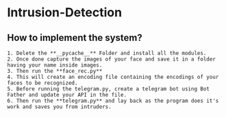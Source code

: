 # Intrusion-Detection
## How to implement the system?
	1. Delete the **__pycache__** Folder and install all the modules.
	2. Once done capture the images of your face and save it in a folder having your name inside images.
	3. Then run the **face_rec.py**
	4. This will create an encoding file containing the encodings of your faces to be recognized.
	5. Before running the telegram.py, create a telegram bot using Bot Father and update your API in the file.
	6. Then run the **telegram.py** and lay back as the program does it's work and saves you from intruders.
